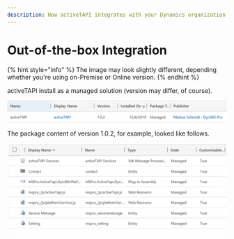 ```yaml
---
description: How activeTAPI integrates with your Dynamics organization
---
```


# Out-of-the-box Integration

{% hint style="info" %}
The image may look slightly different, depending whether you're using on-Premise or Online version. 
{% endhint %}

activeTAPI install as a managed solution \(version may differ, of course\). 

![image-20191217144254538](../../../.gitbook/assets/solution.png)

The package content of version 1.0.2, for example, looked like follows.

![](../../../.gitbook/assets/solution_content.png)

